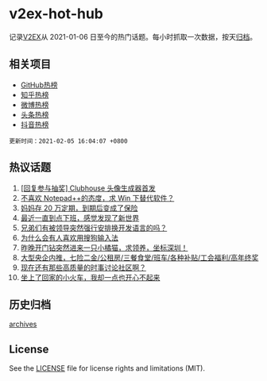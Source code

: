 # v2ex-hot-hub

 记录[V2EX](https://www.v2ex.com/)从 2021-01-06 日至今的热门话题。每小时抓取一次数据，按天[归档](archives)。
 
 ## 相关项目

- [GitHub热榜](https://github.com/lonnyzhang423/github-hot-hub)
- [知乎热榜](https://github.com/lonnyzhang423/zhihu-hot-hub)
- [微博热榜](https://github.com/lonnyzhang423/weibo-hot-hub)
- [头条热榜](https://github.com/lonnyzhang423/toutiao-hot-hub)
- [抖音热榜](https://github.com/lonnyzhang423/douyin-hot-hub)


 `更新时间：2021-02-05 16:04:07 +0800`

## 热议话题

1. [[回复参与抽奖] Clubhouse 头像生成器首发](https://www.v2ex.com/t/751338)
1. [不喜欢 Notepad++的态度，求 Win 下替代软件？](https://www.v2ex.com/t/751483)
1. [妈妈存 20 万定期，到期后变成了保险](https://www.v2ex.com/t/751490)
1. [最近一直到点下班，感觉发现了新世界](https://www.v2ex.com/t/751309)
1. [兄弟们有被领导突然强行安排换开发语言的吗？](https://www.v2ex.com/t/751355)
1. [为什么会有人喜欢用搜狗输入法](https://www.v2ex.com/t/751426)
1. [昨晚开门钻突然进来一只小橘猫，求领养，坐标深圳！](https://www.v2ex.com/t/751440)
1. [大型央企内推，七险二金/公租房/三餐食堂/班车/各种补贴/工会福利/高年终奖](https://www.v2ex.com/t/751375)
1. [现在还有那些高质量的时事讨论社区啊？](https://www.v2ex.com/t/751371)
1. [坐上了回家的小火车，我却一点也开心不起来](https://www.v2ex.com/t/751388)

## 历史归档

[archives](archives)

## License

See the [LICENSE](LICENSE) file for license rights and limitations (MIT).
